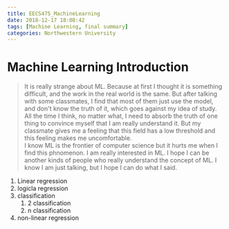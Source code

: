 ```yaml
---
title: EECS475_MachineLearning
date: 2018-12-17 18:08:42
tags: [Machine Learning, final summary]
categories: Northwestern University
---
```


# Machine Learning Introduction

> It is really strange about ML. Because at first I thought it is something difficult, and the work in the real world is the same. But after talking with some classmates, I find that most of them just use the model, and don't know the truth of it, which goes against my idea of study. All the time I think, no matter what, I need to absorb the truth of one thing to convince myself that I am really understand it. But my classmate gives me a feeling that this field has a low threshold and this feeling makes me uncomfortable.  
> I know ML is the frontier of computer science but it hurts me when I find this phnomenon. I am really interested in ML. I hope I can be another kinds of people who really understand the concept of ML.
> I know I am just talking, but I hope I can do what I said.

<!--more-->
1. Linear regression
2. logicla regression
3. classification
   1. 2 classification
   2. n classification
4. non-linear regression